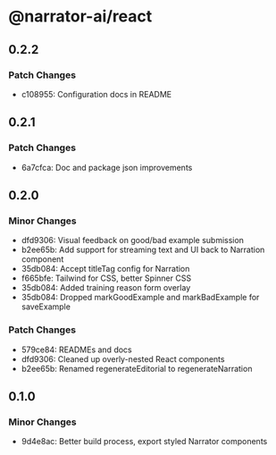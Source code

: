 # @narrator-ai/react

## 0.2.2

### Patch Changes

- c108955: Configuration docs in README

## 0.2.1

### Patch Changes

- 6a7cfca: Doc and package json improvements

## 0.2.0

### Minor Changes

- dfd9306: Visual feedback on good/bad example submission
- b2ee65b: Add support for streaming text and UI back to Narration component
- 35db084: Accept titleTag config for Narration
- f665bfe: Tailwind for CSS, better Spinner CSS
- 35db084: Added training reason form overlay
- 35db084: Dropped markGoodExample and markBadExample for saveExample

### Patch Changes

- 579ce84: READMEs and docs
- dfd9306: Cleaned up overly-nested React components
- b2ee65b: Renamed regenerateEditorial to regenerateNarration

## 0.1.0

### Minor Changes

- 9d4e8ac: Better build process, export styled Narrator components
